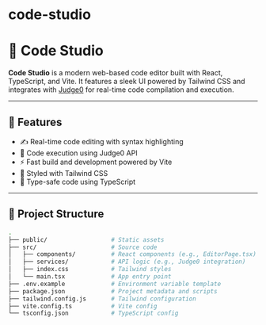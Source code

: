 # code-studio

# 🚀 Code Studio

**Code Studio** is a modern web-based code editor built with React, TypeScript, and Vite. It features a sleek UI powered by Tailwind CSS and integrates with [Judge0](https://judge0.com/) for real-time code compilation and execution.

---

## 🧩 Features

- ✍️ Real-time code editing with syntax highlighting
- 🧠 Code execution using Judge0 API
- ⚡ Fast build and development powered by Vite
- 🎨 Styled with Tailwind CSS
- 🧪 Type-safe code using TypeScript

---

## 📁 Project Structure

```bash
.
├── public/                  # Static assets
├── src/                     # Source code
│   ├── components/          # React components (e.g., EditorPage.tsx)
│   ├── services/            # API logic (e.g., Judge0 integration)
│   ├── index.css            # Tailwind styles
│   └── main.tsx             # App entry point
├── .env.example             # Environment variable template
├── package.json             # Project metadata and scripts
├── tailwind.config.js       # Tailwind configuration
├── vite.config.ts           # Vite config
└── tsconfig.json            # TypeScript config
